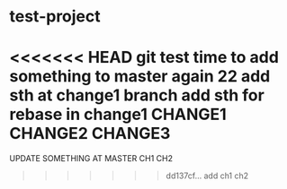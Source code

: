 # test-project
<<<<<<< HEAD
git test
time to add something to master again 22
add sth at change1 branch
add sth for rebase in change1
CHANGE1
CHANGE2
CHANGE3
=======

UPDATE SOMETHING AT MASTER
CH1
CH2
>>>>>>> dd137cf... add ch1 ch2
